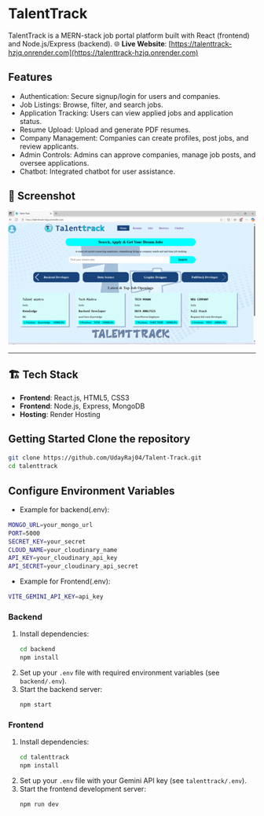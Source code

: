 # TalentTrack

TalentTrack is a MERN-stack job portal platform built with React (frontend) and Node.js/Express (backend).
🌐 **Live Website**: [https://talenttrack-hzjq.onrender.com](https://talenttrack-hzjq.onrender.com)


## Features

- Authentication:  Secure signup/login for users and companies.
- Job Listings: Browse, filter, and search jobs.
- Application Tracking: Users can view applied jobs and application status.
- Resume Upload: Upload and generate PDF resumes.
- Company Management: Companies can create profiles, post jobs, and review applicants.
- Admin Controls: Admins can approve companies, manage job posts, and oversee applications.
- Chatbot: Integrated chatbot for user assistance.

## 📸 Screenshot

![App Screenshot](appshot.png) 

---

## 🏗️ Tech Stack

- **Frontend**: React.js, HTML5, CSS3
- **Frontend**: Node.js, Express, MongoDB
- **Hosting**: Render Hosting

## Getting Started  Clone the repository
 ```sh
git clone https://github.com/UdayRaj04/Talent-Track.git
cd talenttrack
```

## Configure Environment Variables
- Example for backend(.env):
 ```sh
MONGO_URL=your_mongo_url
PORT=5000
SECRET_KEY=your_secret
CLOUD_NAME=your_cloudinary_name
API_KEY=your_cloudinary_api_key
API_SECRET=your_cloudinary_api_secret
```
- Example for Frontend(.env):
```sh
VITE_GEMINI_API_KEY=api_key
```

### Backend

1. Install dependencies:
    ```sh
    cd backend
    npm install
    ```
2. Set up your `.env` file with required environment variables (see `backend/.env`).
3. Start the backend server:
    ```sh
    npm start
    ```

### Frontend

1. Install dependencies:
    ```sh
    cd talenttrack
    npm install
    ```
2. Set up your `.env` file with your Gemini API key (see `talenttrack/.env`).
3. Start the frontend development server:
    ```sh
    npm run dev
    ```
